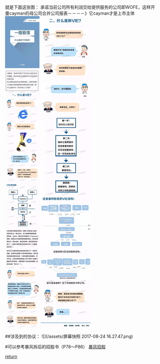 就是下面这张图：
承诺当前公司所有利润交给提供服务的公司即WOFE，这样开曼cayman的母公司合并公司报表－－－－》它cayman才是上市主体
![](/assets/vie简介.jpg)
![](/assets/34fff5e6d9f7fb059a30ba9bcb169fca_b.jpg)

##涉及到的协议：
![](/assets/屏幕快照 2017-08-24 16.27.47.png)

#可以参考暴风拆后的招股书（P78～P86）
[暴风招股](http://www.csrc.gov.cn/pub/zjhpublic/G00306202/201412/P020141226573914217074.pdf)


[return](README.md)